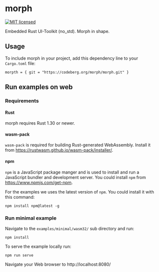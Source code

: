 # morph

[![MIT licensed](https://img.shields.io/badge/license-MIT-blue.svg)](./LICENSE)

Embedded Rust UI-Toolkit (no_std). Morph in shape.

## Usage

To include morph in your project, add this dependency
line to your `Cargo.toml` file:

```text
morpth = { git = "https://codeberg.org/morph/morph.git" }
```

## Run examples on web

### Requirements

#### Rust

morph requires Rust 1.30 or newer.

#### wasm-pack

`wasm-pack` is required for building Rust-generated WebAssembly. Install it from https://rustwasm.github.io/wasm-pack/installer/.

#### npm

`npm` is a JavaScript package manger and is used to install and run a JavaScript bundler and development server. You could install `npm` from https://www.npmjs.com/get-npm.

For the examples we uses the latest version of `npm`. You could install it with this command:

```shell
npm install npm@latest -g
```

### Run minimal example

Navigate to the `examples/minimal/wasm32/` sub directory and run:

```shell
npm install
```

To serve the example locally run:

```shell
npm run serve
```

Navigate your Web browser to http://localhost:8080/
